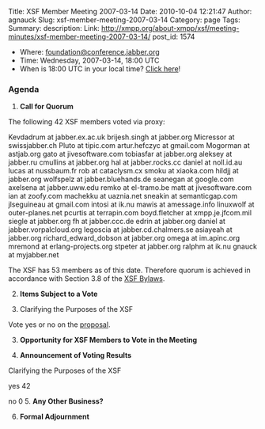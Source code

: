 Title: XSF Member Meeting 2007-03-14
Date: 2010-10-04 12:21:47
Author: agnauck
Slug: xsf-member-meeting-2007-03-14
Category: page
Tags: 
Summary: description:
Link: http://xmpp.org/about-xmpp/xsf/meeting-minutes/xsf-member-meeting-2007-03-14/
post_id: 1574


* Where: [foundation@conference.jabber.org](xmpp:foundation@conference.jabber.org?join)
* Time: Wednesday, 2007-03-14, 18:00 UTC
* When is 18:00 UTC in your local time? [Click here](http://www.worldtimeserver.com/)!

### Agenda

1. **Call for Quorum**

The following 42 XSF members voted via proxy:


Kevdadrum at jabber.ex.ac.uk
brijesh.singh at jabber.org
Micressor at swissjabber.ch
Pluto at tipic.com
artur.hefczyc at gmail.com
Mogorman at astjab.org
gato at jivesoftware.com
tobiasfar at jabber.org
aleksey at jabber.ru
cmullins at jabber.org
hal at jabber.rocks.cc
daniel at noll.id.au
lucas at nussbaum.fr
rob at cataclysm.cx
smoku at xiaoka.com
hildjj at jabber.org
wolfspelz at jabber.bluehands.de
seanegan at google.com
axelsena at jabber.uww.edu
remko at el-tramo.be
matt at jivesoftware.com
ian at zoofy.com
machekku at uaznia.net
sneakin at semanticgap.com
jlseguineau at gmail.com
intosi at ik.nu
mawis at amessage.info
linuxwolf at outer-planes.net
pcurtis at terrapin.com
boyd.fletcher at xmpp.je.jfcom.mil
siegle at jabber.org
fh at jabber.ccc.de
edrin at jabber.org
daniel at jabber.vorpalcloud.org
legoscia at jabber.cd.chalmers.se
asiayeah at jabber.org
richard_edward_dobson at jabber.org
omega at im.apinc.org
mremond at erlang-projects.org
stpeter at jabber.org
ralphm at ik.nu
gnauck at myjabber.net


The XSF has 53 members as of this date. Therefore quorum is achieved in accordance with Section 3.8 of the [XSF Bylaws](/xsf/docs/bylaws.shtml).

2. **Items Subject to a Vote**

1. Clarifying the Purposes of the XSF

Vote yes or no on the [proposal](http://www.xmpp.org/xsf/proposals/purpose-proposal.shtml).

3. **Opportunity for XSF Members to Vote in the Meeting**

4. **Announcement of Voting Results**

Clarifying the Purposes of the XSF

yes
42

no
0
5. **Any Other Business?**

6. **Formal Adjournment**
